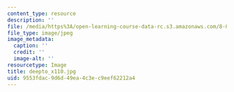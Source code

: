 ```yaml
---
content_type: resource
description: ''
file: /media/https%3A/open-learning-course-data-rc.s3.amazonaws.com/8-01sc-classical-mechanics-fall-2016/9553fdac9d6d49ea4c3ec9eef62212a4_deepto_x110.jpg
file_type: image/jpeg
image_metadata:
  caption: ''
  credit: ''
  image-alt: ''
resourcetype: Image
title: deepto_x110.jpg
uid: 9553fdac-9d6d-49ea-4c3e-c9eef62212a4
---
```

